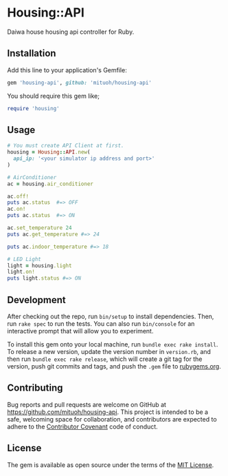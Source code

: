 # Housing::API

Daiwa house housing api controller for Ruby.

## Installation

Add this line to your application's Gemfile:

```ruby
gem 'housing-api', github: 'mituoh/housing-api'
```

You should require this gem like;

```ruby
require 'housing'
```

## Usage

```ruby
# You must create API Client at first.
housing = Housing::API.new(
  api_ip: '<your simulator ip address and port>'
)

# AirConditioner
ac = housing.air_conditioner

ac.off!
puts ac.status  #=> OFF
ac.on!
puts ac.status  #=> ON

ac.set_temperature 24
puts ac.get_temperature #=> 24

puts ac.indoor_temperature #=> 18

# LED Light
light = housing.light
light.on!
puts light.status #=> ON
```

## Development

After checking out the repo, run `bin/setup` to install dependencies. Then, run `rake spec` to run the tests. You can also run `bin/console` for an interactive prompt that will allow you to experiment.

To install this gem onto your local machine, run `bundle exec rake install`. To release a new version, update the version number in `version.rb`, and then run `bundle exec rake release`, which will create a git tag for the version, push git commits and tags, and push the `.gem` file to [rubygems.org](https://rubygems.org).

## Contributing

Bug reports and pull requests are welcome on GitHub at https://github.com/mituoh/housing-api. This project is intended to be a safe, welcoming space for collaboration, and contributors are expected to adhere to the [Contributor Covenant](contributor-covenant.org) code of conduct.


## License

The gem is available as open source under the terms of the [MIT License](http://opensource.org/licenses/MIT).
